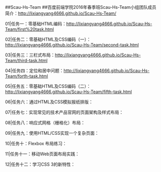 
##Scau-Hs-Team
##百度前端学院2016年春季班Scau-Hs-Team小组团队成员简介：http://lixiangyang4666.github.io/Scau-Hs-Team/

01|任务一：零基础HTML编码：http://lixiangyang4666.github.io/Scau-Hs-Team/first%20task.html

02|任务二：零基础HTML及CSS编码（一）：http://lixiangyang4666.github.io/Scau-Hs-Team/second-task.html

03|任务三：三栏式布局：http://lixiangyang4666.github.io/Scau-Hs-Team/third-task.html

04|任务四：定位和居中问题：http://lixiangyang4666.github.io/Scau-Hs-Team/forth-task.html

05|任务五：零基础HTML及CSS编码（二）：http://lixiangyang4666.github.io/Scau-Hs-Team/fifth-task.html

06|任务六：通过HTML及CSS模拟报纸排版：

07|任务七：实现常见的技术产品官网的页面架构及样式布局：

08|任务八：响应式网格（栅格化）布局：

09|任务九：使用HTML/CSS实现一个复杂页面：

10|任务十：Flexbox 布局练习：

11|任务十一：移动Web页面布局实践：

12|任务十二：学习CSS 3的新特性：
